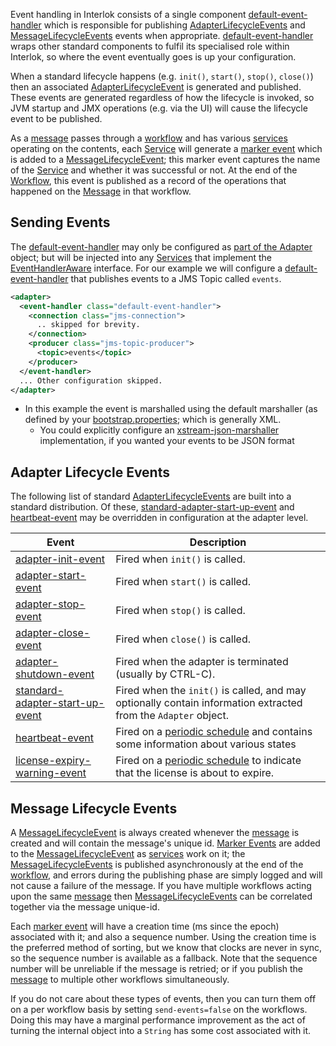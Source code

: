 Event handling in Interlok consists of a single component [default-event-handler][] which is responsible for publishing [AdapterLifecycleEvents][] and [MessageLifecycleEvents][] events when appropriate. [default-event-handler][] wraps other standard components to fulfil its specialised role within Interlok, so where the event eventually goes is up your configuration.

When a standard lifecycle happens (e.g. `init()`, `start()`, `stop()`, `close()`) then an associated [AdapterLifecycleEvent][] is generated and published. These events are generated regardless of how the lifecycle is invoked, so JVM startup and JMX operations (e.g. via the UI) will cause the lifecycle event to be published.

As a [message][AdaptrisMessage] passes through a [workflow][Workflow] and has various [services][Service] operating on the contents, each [Service][] will generate a [marker event][] which is added to a [MessageLifecycleEvent][]; this marker event captures the name of the [Service][] and whether it was successful or not. At the end of the [Workflow][], this event is published as a record of the operations that happened on the [Message][AdaptrisMessage] in that workflow.

## Sending Events ##

The [default-event-handler][] may only be configured as [part of the Adapter][] object; but will be injected into any [Services][Service] that implement the [EventHandlerAware][] interface. For our example we will configure a [default-event-handler][] that publishes events to a JMS Topic called `events`.

```xml
<adapter>
  <event-handler class="default-event-handler">
    <connection class="jms-connection">
      .. skipped for brevity.
    </connection>
    <producer class="jms-topic-producer">
      <topic>events</topic>
    </producer>
  </event-handler>
  ... Other configuration skipped.
</adapter>
```

- In this example the event is marshalled using the default marshaller (as defined by your [bootstrap.properties](/pages/user-guide/adapter-bootstrap); which is generally XML.
    - You could explicitly configure an [xstream-json-marshaller][] implementation, if you wanted your events to be JSON format

## Adapter Lifecycle Events ##

The following list of standard [AdapterLifecycleEvents][AdapterLifecycleEvent] are built into a standard distribution. Of these, [standard-adapter-start-up-event][] and [heartbeat-event][] may be overridden in configuration at the adapter level.

| Event | Description |
|----|----|
|[adapter-init-event][]| Fired when `init()` is called.|
|[adapter-start-event][]| Fired when `start()` is called.|
|[adapter-stop-event][]| Fired when `stop()` is called.|
|[adapter-close-event][]| Fired when `close()` is called.|
|[adapter-shutdown-event][]| Fired when the adapter is terminated (usually by CTRL-C).|
|[standard-adapter-start-up-event][]| Fired when the `init()` is called, and may optionally contain information extracted from the `Adapter` object.|
|[heartbeat-event][]| Fired on a [periodic schedule][] and contains some information about various states|
|[license-expiry-warning-event][]| Fired on a [periodic schedule][] to indicate that the license is about to expire.|

## Message Lifecycle Events ##

A [MessageLifecycleEvent][] is always created whenever the [message][AdaptrisMessage] is created and will contain the message's unique id. [Marker Events][marker event] are added to the [MessageLifecycleEvent][] as [services][Service] work on it; the [MessageLifecycleEvents][MessageLifecycleEvent] is published asynchronously at the end of the [workflow][Workflow], and errors during the publishing phase are simply logged and will not cause a failure of the message. If you have multiple workflows acting upon the same [message][AdaptrisMessage] then [MessageLifecycleEvents][MessageLifecycleEvent] can be correlated together via the message unique-id.

Each [marker event] will have a creation time (ms since the epoch) associated with it; and also a sequence number. Using the creation time is the preferred method of sorting, but we know that clocks are never in sync, so the sequence number is available as a fallback. Note that the sequence number will be unreliable if the message is retried; or if you publish the [message][AdaptrisMessage] to multiple other workflows simultaneously.

If you do not care about these types of events, then you can turn them off on a per workflow basis by setting `send-events=false` on the workflows. Doing this may have a marginal performance improvement as the act of turning the internal object into a `String` has some cost associated with it.

[marker event]: https://nexus.adaptris.net/nexus/content/sites/javadocs/com/adaptris/interlok-core/3.11-SNAPSHOT/com/adaptris/core/MleMarker.html
[Workflow]: https://nexus.adaptris.net/nexus/content/sites/javadocs/com/adaptris/interlok-core/3.11-SNAPSHOT/com/adaptris/core/Workflow.html
[EventHandlerAware]: https://nexus.adaptris.net/nexus/content/sites/javadocs/com/adaptris/interlok-core/3.11-SNAPSHOT/com/adaptris/core/EventHandlerAware.html
[default-event-handler]: https://nexus.adaptris.net/nexus/content/sites/javadocs/com/adaptris/interlok-core/3.11-SNAPSHOT/com/adaptris/core/DefaultEventHandler.html
[AdapterLifecycleEvents]: #adapter-lifecycle-events
[AdapterLifecycleEvent]: https://nexus.adaptris.net/nexus/content/sites/javadocs/com/adaptris/interlok-core/3.11-SNAPSHOT/com/adaptris/core/AdapterLifecycleEvent.html
[MessageLifecycleEvents]: #message-lifecycle-events
[MessageLifecycleEvent]: https://nexus.adaptris.net/nexus/content/sites/javadocs/com/adaptris/interlok-core/3.11-SNAPSHOT/com/adaptris/core/MessageLifecycleEvent.html
[AdaptrisMessage]: https://nexus.adaptris.net/nexus/content/sites/javadocs/com/adaptris/interlok-core/3.11-SNAPSHOT/com/adaptris/core/AdaptrisMessage.html
[part of the Adapter]:https://nexus.adaptris.net/nexus/content/sites/javadocs/com/adaptris/interlok-core/3.11-SNAPSHOT/com/adaptris/core/Adapter.html#setEventHandler-com.adaptris.core.EventHandler-
[Service]: https://nexus.adaptris.net/nexus/content/sites/javadocs/com/adaptris/interlok-core/3.11-SNAPSHOT/com/adaptris/core/Service.html
[xstream-json-marshaller]: https://nexus.adaptris.net/nexus/content/sites/javadocs/com/adaptris/interlok-core/3.11-SNAPSHOT/com/adaptris/core/XStreamJsonMarshaller.html
[adapter-close-event]: https://nexus.adaptris.net/nexus/content/sites/javadocs/com/adaptris/interlok-core/3.11-SNAPSHOT/com/adaptris/core/event/AdapterCloseEvent.html
[adapter-init-event]: https://nexus.adaptris.net/nexus/content/sites/javadocs/com/adaptris/interlok-core/3.11-SNAPSHOT/com/adaptris/core/event/AdapterInitEvent.html
[periodic schedule]: https://nexus.adaptris.net/nexus/content/sites/javadocs/com/adaptris/interlok-core/3.11-SNAPSHOT/com/adaptris/core/Adapter.html#setHeartbeatEventInterval-com.adaptris.util.TimeInterval-
[adapter-shutdown-event]: https://nexus.adaptris.net/nexus/content/sites/javadocs/com/adaptris/interlok-core/3.11-SNAPSHOT/com/adaptris/core/event/AdapterShutdownEvent.html
[adapter-start-event]: https://nexus.adaptris.net/nexus/content/sites/javadocs/com/adaptris/interlok-core/3.11-SNAPSHOT/com/adaptris/core/event/AdapterStartEvent.html
[standard-adapter-start-up-event]: https://nexus.adaptris.net/nexus/content/sites/javadocs/com/adaptris/interlok-core/3.11-SNAPSHOT/com/adaptris/core/event/StandardAdapterStartUpEvent.html
[adapter-stop-event]: https://nexus.adaptris.net/nexus/content/sites/javadocs/com/adaptris/interlok-core/3.11-SNAPSHOT/com/adaptris/core/event/AdapterStopEvent.html
[heartbeat-event]: https://nexus.adaptris.net/nexus/content/sites/javadocs/com/adaptris/interlok-core/3.11-SNAPSHOT/com/adaptris/core/HeartbeatEvent.html
[license-expiry-warning-event]: https://nexus.adaptris.net/nexus/content/sites/javadocs/com/adaptris/interlok-core/3.11-SNAPSHOT/com/adaptris/core/event/LicenseExpiryWarningEvent.html
